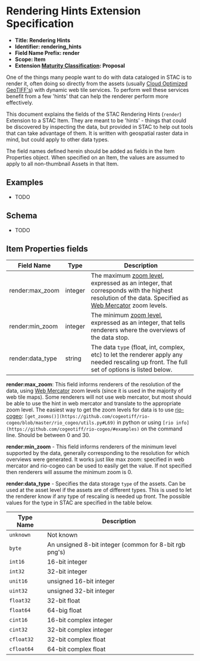 # Rendering Hints Extension Specification

- **Title: Rendering Hints**
- **Identifier: rendering_hints**
- **Field Name Prefix: render**
- **Scope: Item**
- **Extension [Maturity Classification](../README.md#extension-maturity): Proposal**

One of the things many people want to do with data cataloged in STAC is to render it, often doing so directly
from the assets (usually [Cloud Optimized GeoTIFF's](http://cogeo.org)) with dynamic web tile services. To 
perform well these services benefit from a few 'hints' that can help the renderer perform more effectively. 

This document explains the fields of the STAC Rendering Hints (`render`) Extension to a STAC Item. They are meant
to be 'hints' - things that could be discovered by inspecting the data, but provided in STAC to help out tools
that can take advantage of them. It is written with geospatial raster data in mind, but could apply to other data types.

The field names defined herein should be added as fields in the Item Properties object. When specified on an Item, 
the values are assumed to apply to all non-thumbnail Assets in that Item. 

## Examples

- TODO

## Schema

- TODO

## Item Properties fields

| Field Name       | Type                     | Description |
| ---------------- | ------------------------ | ----------- |
| render:max_zoom  | integer | The maximum [zoom level](https://wiki.openstreetmap.org/wiki/Zoom_levels), expressed as an integer, that corresponds with the highest resolution of the data. Specified as [Web Mercator](https://en.wikipedia.org/wiki/Web_Mercator_projection) zoom levels. |
| render:min_zoom  | integer  | The minimum [zoom level](https://wiki.openstreetmap.org/wiki/Zoom_levels), expressed as an integer, that tells renderers where the overviews of the data stop. |
| render:data_type    | string | The data `type` (float, int, complex, etc) to let the renderer apply any needed rescaling up front. The full set of options is listed below. |

**render:max_zoom**: This field informs renderers of the resolution of the data, using 
[Web Mercator](https://en.wikipedia.org/wiki/Web_Mercator_projection) zoom levels (since it is used in the majority
of web tile maps). Some renderers will not use web mercator, but most should be able to use the hint in web mercator 
and translate to the appropriate zoom level. The easiest way to get the zoom levels for data is to use [rio-cogeo](https://pypi.org/project/rio-cogeo/): `[get_zooms()](https://github.com/cogeotiff/rio-cogeo/blob/master/rio_cogeo/utils.py#L69)` in python or using `[rio info](https://github.com/cogeotiff/rio-cogeo/#examples)` on the command line. Should be between
0 and 30. 

**render:min_zoom** - This field informs renderers of the minimum level supported by the data, generally corresponding
to the resolution for which overviews were generated. It works just like max zoom: specified in web mercator and 
rio-cogeo can be used to easily get the value. If not specified then renderers will assume the minimum zoom is 0.

**render:data_type** - Specifies the data storage `type` of the assets. Can be used at the asset level if the assets are of
different types. This is used to let the renderer know if any type of rescaling is needed up front. The possible values
for the type in STAC are specified in the table below.

| Type Name | Description |
|-----------|-------------|
| `unknown` | Not known   |
| `byte`    | An unsigned 8-bit integer (common for 8-bit rgb png's) |
| `int16`   | 16-bit integer |
| `int32`   | 32-bit integer |
| `unit16`  | unsigned 16-bit integer |
| `uint32`  | unsigned 32-bit integer |
| `float32` | 32-bit float |
| `float64` | 64-big float |
| `cint16`  | 16-bit complex integer |
| `cint32`  | 32-bit complex integer |
| `cfloat32` | 32-bit complex float |
| `cfloat64` | 64-bit complex float |
